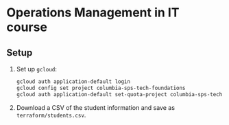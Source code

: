 # Operations Management in IT course

## Setup

1. Set up `gcloud`:

   ```sh
   gcloud auth application-default login
   gcloud config set project columbia-sps-tech-foundations
   gcloud auth application-default set-quota-project columbia-sps-tech-foundations
   ```

1. Download a CSV of the student information and save as `terraform/students.csv`.
